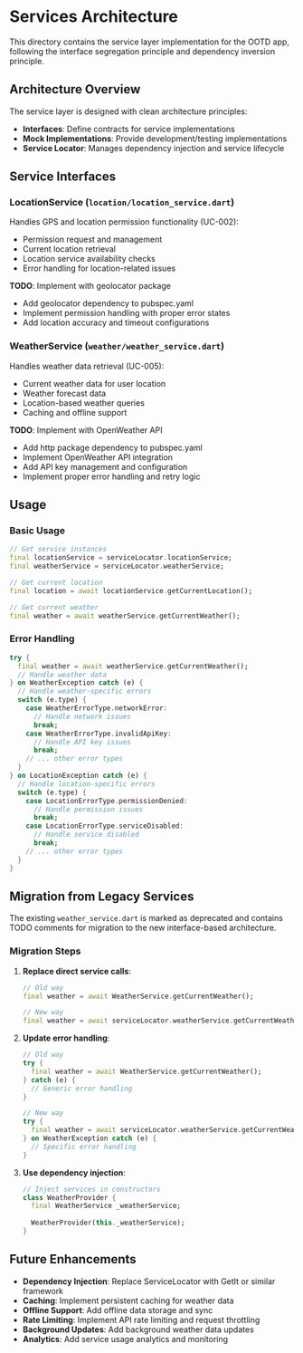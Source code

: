# Services Architecture

This directory contains the service layer implementation for the OOTD app, following the interface segregation principle and dependency inversion principle.

## Architecture Overview

The service layer is designed with clean architecture principles:

- **Interfaces**: Define contracts for service implementations
- **Mock Implementations**: Provide development/testing implementations
- **Service Locator**: Manages dependency injection and service lifecycle

## Service Interfaces

### LocationService (`location/location_service.dart`)

Handles GPS and location permission functionality (UC-002):

- Permission request and management
- Current location retrieval
- Location service availability checks
- Error handling for location-related issues

**TODO**: Implement with geolocator package
- Add geolocator dependency to pubspec.yaml
- Implement permission handling with proper error states
- Add location accuracy and timeout configurations

### WeatherService (`weather/weather_service.dart`)

Handles weather data retrieval (UC-005):

- Current weather data for user location
- Weather forecast data
- Location-based weather queries
- Caching and offline support

**TODO**: Implement with OpenWeather API
- Add http package dependency to pubspec.yaml
- Implement OpenWeather API integration
- Add API key management and configuration
- Implement proper error handling and retry logic

## Usage

### Basic Usage

```dart
// Get service instances
final locationService = serviceLocator.locationService;
final weatherService = serviceLocator.weatherService;

// Get current location
final location = await locationService.getCurrentLocation();

// Get current weather
final weather = await weatherService.getCurrentWeather();
```

### Error Handling

```dart
try {
  final weather = await weatherService.getCurrentWeather();
  // Handle weather data
} on WeatherException catch (e) {
  // Handle weather-specific errors
  switch (e.type) {
    case WeatherErrorType.networkError:
      // Handle network issues
      break;
    case WeatherErrorType.invalidApiKey:
      // Handle API key issues
      break;
    // ... other error types
  }
} on LocationException catch (e) {
  // Handle location-specific errors
  switch (e.type) {
    case LocationErrorType.permissionDenied:
      // Handle permission issues
      break;
    case LocationErrorType.serviceDisabled:
      // Handle service disabled
      break;
    // ... other error types
  }
}
```

## Migration from Legacy Services

The existing `weather_service.dart` is marked as deprecated and contains TODO comments for migration to the new interface-based architecture.

### Migration Steps

1. **Replace direct service calls**:
   ```dart
   // Old way
   final weather = await WeatherService.getCurrentWeather();
   
   // New way
   final weather = await serviceLocator.weatherService.getCurrentWeather();
   ```

2. **Update error handling**:
   ```dart
   // Old way
   try {
     final weather = await WeatherService.getCurrentWeather();
   } catch (e) {
     // Generic error handling
   }
   
   // New way
   try {
     final weather = await serviceLocator.weatherService.getCurrentWeather();
   } on WeatherException catch (e) {
     // Specific error handling
   }
   ```

3. **Use dependency injection**:
   ```dart
   // Inject services in constructors
   class WeatherProvider {
     final WeatherService _weatherService;
     
     WeatherProvider(this._weatherService);
   }
   ```

## Future Enhancements

- **Dependency Injection**: Replace ServiceLocator with GetIt or similar framework
- **Caching**: Implement persistent caching for weather data
- **Offline Support**: Add offline data storage and sync
- **Rate Limiting**: Implement API rate limiting and request throttling
- **Background Updates**: Add background weather data updates
- **Analytics**: Add service usage analytics and monitoring
